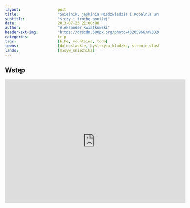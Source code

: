 ```yaml
---
layout:                 post
title:                  "Śnieżnik, jaskinia Niedzwiedzia i Kopalnia uranu w Kletnie"
subtitle:               "szczy i trochę poniżej"
date:                   2013-07-23 21:00:00
author:                 "Aleksander Kwiatkowski"
header-ext-img:         "https://drscdn.500px.org/photo/43205966/m%3D2048/fd2c41041476ca028ce9935754e8b2bd"
categories:             trip
tags:                   [hike, mountains, todo]
towns:                  [dolnoslaskie, bystrzyca_klodzka, stronie_slaskie]
lands:                  [masyw_snieznika]
---
```


Wstęp
-----

<iframe height='405' width='590' frameborder='0' allowtransparency='true' scrolling='no' src='https://www.strava.com/activities/334988270/embed/50e8120a12039e866c3b813bcfad74997766c53b'></iframe>

